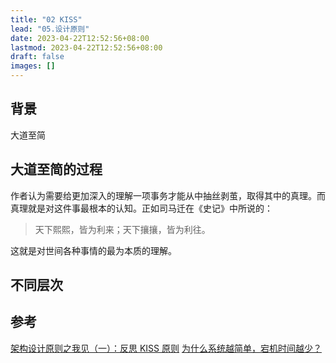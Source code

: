 ```yaml
---
title: "02 KISS"
lead: "05.设计原则"
date: 2023-04-22T12:52:56+08:00
lastmod: 2023-04-22T12:52:56+08:00
draft: false
images: []
---
```


## 背景

大道至简

## 大道至简的过程

作者认为需要给更加深入的理解一项事务才能从中抽丝剥茧，取得其中的真理。而真理就是对这件事最根本的认知。正如司马迁在《史记》中所说的：
> 天下熙熙，皆为利来；天下攘攘，皆为利往。

这就是对世间各种事情的最为本质的理解。

## 不同层次



## 参考

[架构设计原则之我见（一）：反思 KISS 原则](https://www.infoq.cn/article/J8rGQJfs4tNxKfX1DBEp)
[为什么系统越简单，宕机时间越少？](https://www.infoq.cn/article/NrqOF4pQhm2oxU9aeVyf)
